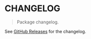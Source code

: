 # CHANGELOG

> Package changelog.

See [GitHub Releases](https://github.com/stdlib-js/stats-base-dists-signrank/releases) for the changelog.